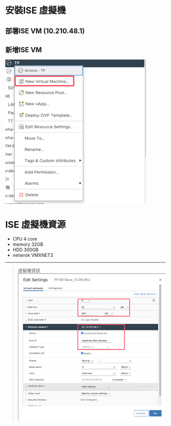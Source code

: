 # 安裝ISE 虛擬機 

## 部署ISE VM (10.210.48.1)


## 新增ISE VM
![](./photo/新增台北ISE1-1.png)


# ISE 虛擬機資源
- CPU 4 core
- memory 32GB
- HDD 300GB
- netwrok VMXNET3

--- 

>  虛擬機資訊 ![](./photo/虛擬機資訊.png)



